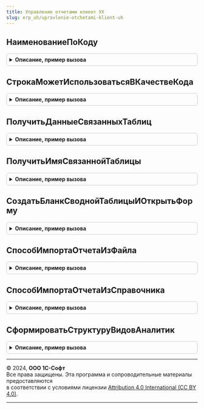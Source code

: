 ```yaml
---
title: Управление отчетами клиент УХ
slug: erp_uh/upravlenie-otchetami-klient-uh
---
```



## НаименованиеПоКоду
<details style="margin: 1em 0; padding: 0.5em; border: 1px solid #ccc; border-radius: 6px;">

<summary style="font-weight: bold; cursor: pointer;">Описание, пример вызова</summary>

```bsl
// Пример: "ОсновныеСредства" => "Основные средства".
//
Функция НаименованиеПоКоду(Знач Код) Экспорт
```

Пример вызова
```bsl
Результат = УправлениеОтчетамиКлиентУХ.НаименованиеПоКоду(Код) 
```
</details>

## СтрокаМожетИспользоватьсяВКачествеКода
<details style="margin: 1em 0; padding: 0.5em; border: 1px solid #ccc; border-radius: 6px;">

<summary style="font-weight: bold; cursor: pointer;">Описание, пример вызова</summary>

```bsl

// Возвращает признак того, что переданная в качестве параметра строка
// может быть использована в качестве кода объекта.
//
Функция СтрокаМожетИспользоватьсяВКачествеКода(Знач Стр) Экспорт
```

Пример вызова
```bsl
Результат = УправлениеОтчетамиКлиентУХ.СтрокаМожетИспользоватьсяВКачествеКода(Стр) 
```
</details>

## ПолучитьДанныеСвязанныхТаблиц
<details style="margin: 1em 0; padding: 0.5em; border: 1px solid #ccc; border-radius: 6px;">

<summary style="font-weight: bold; cursor: pointer;">Описание, пример вызова</summary>

```bsl

Функция ПолучитьДанныеСвязанныхТаблиц(ТекстСвязи) Экспорт
```

Пример вызова
```bsl
Результат = УправлениеОтчетамиКлиентУХ.ПолучитьДанныеСвязанныхТаблиц(ТекстСвязи) 
```
</details>

## ПолучитьИмяСвязаннойТаблицы
<details style="margin: 1em 0; padding: 0.5em; border: 1px solid #ccc; border-radius: 6px;">

<summary style="font-weight: bold; cursor: pointer;">Описание, пример вызова</summary>

```bsl

Функция ПолучитьИмяСвязаннойТаблицы(ТекстСвязи="",ДанныеСвязи=Неопределено) Экспорт
```

Пример вызова
```bsl
Результат = УправлениеОтчетамиКлиентУХ.ПолучитьИмяСвязаннойТаблицы(ТекстСвязи, ДанныеСвязи);
```
</details>

## СоздатьБланкСводнойТаблицыИОткрытьФорму
<details style="margin: 1em 0; padding: 0.5em; border: 1px solid #ccc; border-radius: 6px;">

<summary style="font-weight: bold; cursor: pointer;">Описание, пример вызова</summary>

```bsl

// Создает новый бланк для сводной таблицы вида отчета ВидОтчетаВход,
// после чего открывает форму с ним. Возвращает ссылку на созданный бланк.
Функция СоздатьБланкСводнойТаблицыИОткрытьФорму(ВидОтчетаВход, ВладелецФормы) Экспорт
```

Пример вызова
```bsl
Результат = УправлениеОтчетамиКлиентУХ.СоздатьБланкСводнойТаблицыИОткрытьФорму(ВидОтчетаВход, ВладелецФормы) 
```
</details>

## СпособИмпортаОтчетаИзФайла
<details style="margin: 1em 0; padding: 0.5em; border: 1px solid #ccc; border-radius: 6px;">

<summary style="font-weight: bold; cursor: pointer;">Описание, пример вызова</summary>

```bsl

// Возвращает текстовую константу для указания способа заполнения
// экземпляра отчета как импорт из файла.
Функция СпособИмпортаОтчетаИзФайла() Экспорт
```

Пример вызова
```bsl
Результат = УправлениеОтчетамиКлиентУХ.СпособИмпортаОтчетаИзФайла() 
```
</details>

## СпособИмпортаОтчетаИзСправочника
<details style="margin: 1em 0; padding: 0.5em; border: 1px solid #ccc; border-radius: 6px;">

<summary style="font-weight: bold; cursor: pointer;">Описание, пример вызова</summary>

```bsl

// Возвращает текстовую константу для указания способа заполнения
// экземпляра отчета как импорт из справочника.
Функция СпособИмпортаОтчетаИзСправочника() Экспорт
```

Пример вызова
```bsl
Результат = УправлениеОтчетамиКлиентУХ.СпособИмпортаОтчетаИзСправочника() 
```
</details>

## СформироватьСтруктуруВидовАналитик
<details style="margin: 1em 0; padding: 0.5em; border: 1px solid #ccc; border-radius: 6px;">

<summary style="font-weight: bold; cursor: pointer;">Описание, пример вызова</summary>

```bsl

// Возвращает пустую структуру для передачи в функцию ВернутьГруппуАналитикПоВидамАналитик.
// Параметры ВидАналитики1Вход-ВидАналитики5Вход определяют начальные значения видов аналитик.
// Когда параметр не задан - в поле будет записано значение Неопределено.
Функция СформироватьСтруктуруВидовАналитик(ВидАналитики1Вход = Неопределено, ВидАналитики2Вход = Неопределено, ВидАналитики3Вход = Неопределено, ВидАналитики4Вход = Неопределено, ВидАналитики5Вход = Неопределено, ВидАналитики6Вход = Неопределено) Экспорт
```

Пример вызова
```bsl
Результат = УправлениеОтчетамиКлиентУХ.СформироватьСтруктуруВидовАналитик(ВидАналитики1Вход, ВидАналитики2Вход, ВидАналитики3Вход, ВидАналитики4Вход, ВидАналитики5Вход, ВидАналитики6Вход);
```
</details>

---

© 2024, **ООО 1С-Софт**  
Все права защищены. Эта программа и сопроводительные материалы предоставляются  
в соответствии с условиями лицензии [Attribution 4.0 International (CC BY 4.0)](https://creativecommons.org/licenses/by/4.0/legalcode).

---
